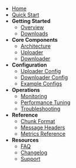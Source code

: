 * [Home](/)
* [Quick Start](quickstart.md)
* **Getting Started**
  * [Overview](getting-started.md)
  * [Downloads](downloads.md)
* **Core Components**
  * [Architecture](architecture.md)
  * [Uploader](uploader.md)
  * [Downloader](downloader.md)
* **Configuration**
  * [Uploader Config](uploader-config.md)
  * [Downloader Config](downloader-config.md)
  * [Example Configs](example-configs.md)
* **Operations**
  * [Monitoring](monitoring.md)
  * [Performance Tuning](performance.md)
  * [Troubleshooting](troubleshooting.md)
* **Reference**
  * [Chunk Format](chunk-format.md)
  * [Message Headers](message-headers.md)
  * [Metrics Reference](metrics-reference.md)
* **Resources**
  * [FAQ](faq.md)
  * [Changelog](changelog.md)
  * [Support](support.md)
